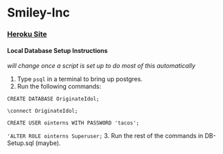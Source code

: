 # Smiley-Inc
### [Heroku Site](https://originateidol.herokuapp.com/)

#### Local Database Setup Instructions
  *will change once a script is set up to do most of this automatically*
 1. Type `psql` in a terminal to bring up postgres.
 2. Run the following commands:

  `CREATE DATABASE OriginateIdol;`

  `\connect OriginateIdol;`

  `CREATE USER ointerns WITH PASSWORD 'tacos';`

  `'ALTER ROLE ointerns Superuser;`
 3. Run the rest of the commands in DB-Setup.sql (maybe).
